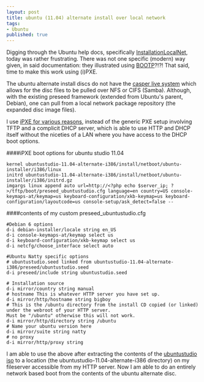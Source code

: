 ```yaml
---
layout: post
title: ubuntu (11.04) alternate install over local network
tags:
- Ubuntu
published: true
---
```

Digging through the Ubuntu help docs, specifically [InstallationLocalNet](https://help.ubuntu.com/community/Installation/LocalNet),
today was rather frustrating. There was not one specific (modern) way given, in said documentation: they illustrated using
[BOOTP](http://en.wikipedia.org/wiki/Bootstrap_Protocol)?!?! That said, time to make this work using (i)PXE.

The ubuntu alternate install discs do not have the [casper live system](http://www.linuxcertif.com/man/7/casper/)
which allows for the disc files to be pulled over NFS or CIFS (Samba). Although, with the existing preseed framework
(extended from Ubuntu\'s parent, Debian), one can pull from a local network package repository (the expanded disc image files).

I use [iPXE for various reasons](http://vraidsys.com/2011/06/network-boot-without-a-proper-dhcp-setup-for-pxe/),
instead of the generic PXE setup involving TFTP and a complicit DHCP server, which is able to use HTTP and DHCP itself
without the niceties of a LAN where you have access to the DHCP boot options.


####iPXE boot options for ubuntu studio 11.04

    kernel ubuntustudio-11.04-alternate-i386/install/netboot/ubuntu-installer/i386/linux
    initrd ubuntustudio-11.04-alternate-i386/install/netboot/ubuntu-installer/i386/initrd.gz
    imgargs linux append auto url=http://<?php echo $server_ip; ?>/tftp/boot/preseed_ubuntustudio.cfg language=en country=US console-keymaps-at/keymap=us keyboard-configuration/xkb-keymap=us keyboard-configuration/layoutcode=us console-setup/ask_detect=false --


####contents of my custom preseed_ubuntustudio.cfg

    #Debian 6 options
    d-i debian-installer/locale string en_US
    d-i console-keymaps-at/keymap select us
    d-i keyboard-configuration/xkb-keymap select us
    d-i netcfg/choose_interface select auto
    
    #Ubuntu Natty specific options
    # ubuntustudio.seed linked from ubuntustudio-11.04-alternate-i386/preseed/ubuntustudio.seed
    d-i preseed/include string ubuntustudio.seed
    
    # Installation source
    d-i mirror/country string manual
    # hostname This is whatever HTTP server you have set up.
    d-i mirror/http/hostname string bigboy
    # This is the /ubuntu directory from the install CD copied (or linked) under the webroot of your HTTP server.
    Must be "/ubuntu" otherwise this will not work.
    d-i mirror/http/directory string /ubuntu
    # Name your ubuntu version here
    d-i mirror/suite string natty
    # no proxy
    d-i mirror/http/proxy string


I am able to use the above after extracting the contents of the [ubuntustudio iso](http://ubuntustudio.org/download/)
to a location (the ubuntustudio-11.04-alternate-i386 directory) on my fileserver accessible from my HTTP server. Now I am able
to do an entirely network based boot from the contents of the ubuntu alternate disc.
